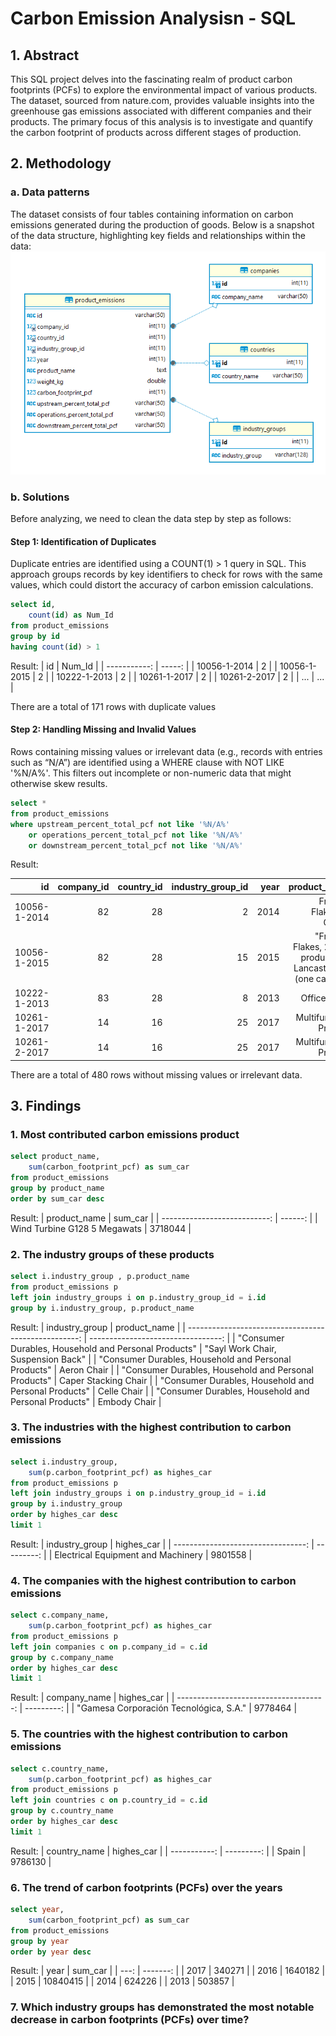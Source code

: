 # Carbon Emission Analysisn - SQL
## 1. Abstract
This SQL project delves into the fascinating realm of product carbon footprints (PCFs) to explore the environmental impact of various products. The dataset, sourced from nature.com, provides valuable insights into the greenhouse gas emissions associated with different companies and their products.
The primary focus of this analysis is to investigate and quantify the carbon footprint of products across different stages of production.
## 2. Methodology
### a. Data patterns
The dataset consists of four tables containing information on carbon emissions generated during the production of goods. Below is a snapshot of the data structure, highlighting key fields and relationships within the data:
![](https://github.com/Dechannie689/Carbon_Emission_Analysis/blob/main/carbon_emissions_data_struture.png)
### b. Solutions
Before analyzing, we need to clean the data step by step as follows:
#### Step 1: Identification of Duplicates
Duplicate entries are identified using a COUNT(1) > 1 query in SQL. This approach groups records by key identifiers to check for rows with the same values, which could distort the accuracy of carbon emission calculations.
```sql
select id, 
	count(id) as Num_Id
from product_emissions
group by id
having count(id) > 1
```
Result:
| id           | Num_Id | 
| -----------: | -----: | 
| 10056-1-2014 | 2      | 
| 10056-1-2015 | 2      | 
| 10222-1-2013 | 2      | 
| 10261-1-2017 | 2      | 
| 10261-2-2017 | 2      | 
| ... | ...      | 

There are a total of 171 rows with duplicate values
#### Step 2: Handling Missing and Invalid Values
Rows containing missing values or irrelevant data (e.g., records with entries such as “N/A”) are identified using a WHERE clause with NOT LIKE '%N/A%'. This filters out incomplete or non-numeric data that might otherwise skew results.
```sql
select *
from product_emissions
where upstream_percent_total_pcf not like '%N/A%'
	or operations_percent_total_pcf not like '%N/A%'
	or downstream_percent_total_pcf not like '%N/A%'
```
Result:

| id           | company_id | country_id | industry_group_id | year | product_name                                                    | weight_kg | carbon_footprint_pcf | upstream_percent_total_pcf | operations_percent_total_pcf | downstream_percent_total_pcf | 
| -----------: | ---------: | ---------: | ----------------: | ---: | --------------------------------------------------------------: | --------: | -------------------: | -------------------------: | ---------------------------: | ---------------------------: | 
| 10056-1-2014 | 82         | 28         | 2                 | 2014 | Frosted Flakes(R) Cereal                                        | 0.7485    | 2                    | 57.50                      | 30.00                        | 12.50                        | 
| 10056-1-2015 | 82         | 28         | 15                | 2015 | "Frosted Flakes, 23 oz, produced in Lancaster, PA (one carton)" | 0.7485    | 2                    | 57.50                      | 30.00                        | 12.50                        | 
| 10222-1-2013 | 83         | 28         | 8                 | 2013 | Office Chair                                                    | 20.68     | 73                   | 80.63                      | 17.36                        | 2.01                         | 
| 10261-1-2017 | 14         | 16         | 25                | 2017 | Multifunction Printers                                          | 110       | 1488                 | 30.65                      | 5.51                         | 63.84                        | 
| 10261-2-2017 | 14         | 16         | 25                | 2017 | Multifunction Printers                                          | 110       | 1818                 | 25.08                      | 4.51                         | 70.41                        | 

There are a total of 480 rows without missing values or irrelevant data.
## 3. Findings
### 1. Most contributed carbon emissions product
```sql
select product_name, 
	sum(carbon_footprint_pcf) as sum_car
from product_emissions
group by product_name
order by sum_car desc
```
Result:
| product_name                 | sum_car | 
| ---------------------------: | ------: | 
| Wind Turbine G128 5 Megawats | 3718044 | 
### 2. The industry groups of these products
```sql
select i.industry_group , p.product_name
from product_emissions p
left join industry_groups i on p.industry_group_id = i.id
group by i.industry_group, p.product_name
```
Result:
| industry_group                                       | product_name                       | 
| ---------------------------------------------------: | ---------------------------------: | 
| "Consumer Durables, Household and Personal Products" | "Sayl Work Chair, Suspension Back" | 
| "Consumer Durables, Household and Personal Products" | Aeron Chair                        | 
| "Consumer Durables, Household and Personal Products" | Caper Stacking Chair               | 
| "Consumer Durables, Household and Personal Products" | Celle Chair                        | 
| "Consumer Durables, Household and Personal Products" | Embody Chair                       | 
### 3. The industries with the highest contribution to carbon emissions
```sql
select i.industry_group, 
	sum(p.carbon_footprint_pcf) as highes_car
from product_emissions p
left join industry_groups i on p.industry_group_id = i.id
group by i.industry_group
order by highes_car desc
limit 1
```
Result:
| industry_group                     | highes_car | 
| ---------------------------------: | ---------: | 
| Electrical Equipment and Machinery | 9801558    | 
### 4. The companies with the highest contribution to carbon emissions
```sql
select c.company_name, 
	sum(p.carbon_footprint_pcf) as highes_car
from product_emissions p
left join companies c on p.company_id = c.id
group by c.company_name
order by highes_car desc
limit 1
```
Result:
| company_name                           | highes_car | 
| -------------------------------------: | ---------: | 
| "Gamesa Corporación Tecnológica, S.A." | 9778464    | 
### 5. The countries with the highest contribution to carbon emissions
```sql
select c.country_name, 
	sum(p.carbon_footprint_pcf) as highes_car
from product_emissions p
left join countries c on p.country_id = c.id
group by c.country_name
order by highes_car desc
limit 1
```
Result:
| country_name | highes_car | 
| -----------: | ---------: | 
| Spain        | 9786130    | 
### 6. The trend of carbon footprints (PCFs) over the years
```sql
select year, 
    sum(carbon_footprint_pcf) as sum_car
from product_emissions 
group by year
order by year desc
```
Result:
| year | sum_car  | 
| ---: | -------: | 
| 2017 | 340271   | 
| 2016 | 1640182  | 
| 2015 | 10840415 | 
| 2014 | 624226   | 
| 2013 | 503857   | 

### 7. Which industry groups has demonstrated the most notable decrease in carbon footprints (PCFs) over time?
